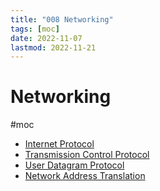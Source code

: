 ```yaml
---
title: "008 Networking"
tags: [moc]
date: 2022-11-07
lastmod: 2022-11-21
---
```

# Networking
#moc 
- [Internet Protocol](Notes/Internet%20Protocol.md)
- [Transmission Control Protocol](Notes/Transmission%20Control%20Protocol.md)
- [User Datagram Protocol](Notes/User%20Datagram%20Protocol.md)
- [Network Address Translation](Notes/Network%20Address%20Translation.md)
